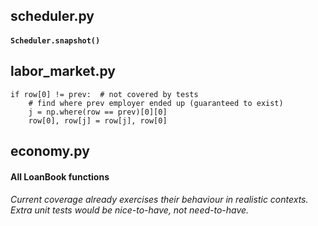 ## scheduler.py
#### `Scheduler.snapshot()`

## labor_market.py
``` 
if row[0] != prev:  # not covered by tests
    # find where prev employer ended up (guaranteed to exist)
    j = np.where(row == prev)[0][0]
    row[0], row[j] = row[j], row[0]
```

## economy.py
#### All LoanBook functions
###### Current coverage already exercises their behaviour in realistic contexts. Extra unit tests would be nice-to-have, not need-to-have.